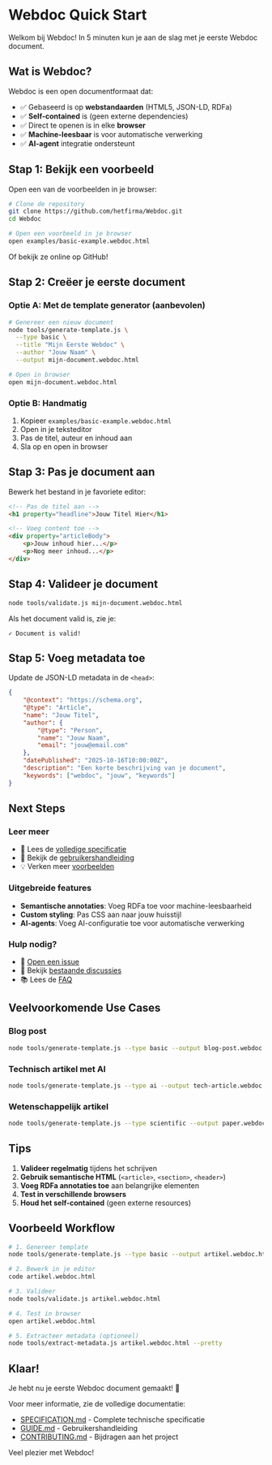 # Webdoc Quick Start

Welkom bij Webdoc! In 5 minuten kun je aan de slag met je eerste Webdoc document.

## Wat is Webdoc?

Webdoc is een open documentformaat dat:
- ✅ Gebaseerd is op **webstandaarden** (HTML5, JSON-LD, RDFa)
- ✅ **Self-contained** is (geen externe dependencies)
- ✅ Direct te openen is in elke **browser**
- ✅ **Machine-leesbaar** is voor automatische verwerking
- ✅ **AI-agent** integratie ondersteunt

## Stap 1: Bekijk een voorbeeld

Open een van de voorbeelden in je browser:

```bash
# Clone de repository
git clone https://github.com/hetfirma/Webdoc.git
cd Webdoc

# Open een voorbeeld in je browser
open examples/basic-example.webdoc.html
```

Of bekijk ze online op GitHub!

## Stap 2: Creëer je eerste document

### Optie A: Met de template generator (aanbevolen)

```bash
# Genereer een nieuw document
node tools/generate-template.js \
  --type basic \
  --title "Mijn Eerste Webdoc" \
  --author "Jouw Naam" \
  --output mijn-document.webdoc.html

# Open in browser
open mijn-document.webdoc.html
```

### Optie B: Handmatig

1. Kopieer `examples/basic-example.webdoc.html`
2. Open in je teksteditor
3. Pas de titel, auteur en inhoud aan
4. Sla op en open in browser

## Stap 3: Pas je document aan

Bewerk het bestand in je favoriete editor:

```html
<!-- Pas de titel aan -->
<h1 property="headline">Jouw Titel Hier</h1>

<!-- Voeg content toe -->
<div property="articleBody">
    <p>Jouw inhoud hier...</p>
    <p>Nog meer inhoud...</p>
</div>
```

## Stap 4: Valideer je document

```bash
node tools/validate.js mijn-document.webdoc.html
```

Als het document valid is, zie je:
```
✓ Document is valid!
```

## Stap 5: Voeg metadata toe

Update de JSON-LD metadata in de `<head>`:

```json
{
    "@context": "https://schema.org",
    "@type": "Article",
    "name": "Jouw Titel",
    "author": {
        "@type": "Person",
        "name": "Jouw Naam",
        "email": "jouw@email.com"
    },
    "datePublished": "2025-10-16T10:00:00Z",
    "description": "Een korte beschrijving van je document",
    "keywords": ["webdoc", "jouw", "keywords"]
}
```

## Next Steps

### Leer meer

- 📖 Lees de [volledige specificatie](SPECIFICATION.md)
- 📘 Bekijk de [gebruikershandleiding](GUIDE.md)
- 💡 Verken meer [voorbeelden](examples/)

### Uitgebreide features

- **Semantische annotaties**: Voeg RDFa toe voor machine-leesbaarheid
- **Custom styling**: Pas CSS aan naar jouw huisstijl
- **AI-agents**: Voeg AI-configuratie toe voor automatische verwerking

### Hulp nodig?

- 🐛 [Open een issue](https://github.com/hetfirma/Webdoc/issues)
- 💬 Bekijk [bestaande discussies](https://github.com/hetfirma/Webdoc/discussions)
- 📚 Lees de [FAQ](GUIDE.md)

## Veelvoorkomende Use Cases

### Blog post
```bash
node tools/generate-template.js --type basic --output blog-post.webdoc.html
```

### Technisch artikel met AI
```bash
node tools/generate-template.js --type ai --output tech-article.webdoc.html
```

### Wetenschappelijk artikel
```bash
node tools/generate-template.js --type scientific --output paper.webdoc.html
```

## Tips

1. **Valideer regelmatig** tijdens het schrijven
2. **Gebruik semantische HTML** (`<article>`, `<section>`, `<header>`)
3. **Voeg RDFa annotaties toe** aan belangrijke elementen
4. **Test in verschillende browsers**
5. **Houd het self-contained** (geen externe resources)

## Voorbeeld Workflow

```bash
# 1. Genereer template
node tools/generate-template.js --type basic --output artikel.webdoc.html

# 2. Bewerk in je editor
code artikel.webdoc.html

# 3. Valideer
node tools/validate.js artikel.webdoc.html

# 4. Test in browser
open artikel.webdoc.html

# 5. Extracteer metadata (optioneel)
node tools/extract-metadata.js artikel.webdoc.html --pretty
```

## Klaar!

Je hebt nu je eerste Webdoc document gemaakt! 🎉

Voor meer informatie, zie de volledige documentatie:
- [SPECIFICATION.md](SPECIFICATION.md) - Complete technische specificatie
- [GUIDE.md](GUIDE.md) - Gebruikershandleiding
- [CONTRIBUTING.md](CONTRIBUTING.md) - Bijdragen aan het project

Veel plezier met Webdoc!
